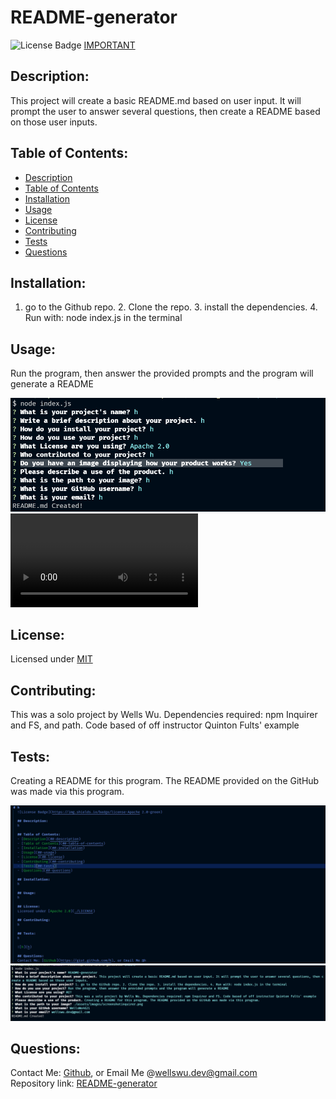 # README-generator  
  ![License Badge](https://img.shields.io/badge/license-MIT-green)
  [IMPORTANT](https://www.youtube.com/watch?v=dQw4w9WgXcQ)
  
  ## Description:  
  This project will create a basic README.md based on user input. It will prompt the user to answer several questions, then create a README based on those user inputs. 

  ## Table of Contents:  
  - [Description](#-description)
  - [Table of Contents](#-table-of-contents)
  - [Installation](#-installation)
  - [Usage](#-usage)
  - [License](#-license)
  - [Contributing](#-contributing)
  - [Tests](#-tests)
  - [Questions](#-questions)

  ## Installation:  
  1. go to the Github repo. 2. Clone the repo. 3. install the dependencies. 4. Run with: node index.js in the terminal

  ## Usage:  
  Run the program, then answer the provided prompts and the program will generate a README

  ![README-generator](./assets/images/screenshotinquirer.png)
  ![README-generator Video](./assets/images/videotutorial.mp4)
  
  ## License:  
  Licensed under [MIT](./LICENSE)
  
  ## Contributing:  
  This was a solo project by Wells Wu. Dependencies required: npm Inquirer and FS, and path. Code based of off instructor Quinton Fults' example
  
  ## Tests:  
  Creating a README for this program. The README provided on the GitHub was made via this program.

  ![README-generator](./assets/images/screenshothtml.png)  
  ![This README](./assets/images/READMEcreation.png)
  
  ## Questions:  
  Contact Me: [Github](https://gist.github.com/WellsWu4621), or Email Me @wellswu.dev@gmail.com  
  Repository link: [README-generator](https://github.com/WellsWu4621/README-generator)


